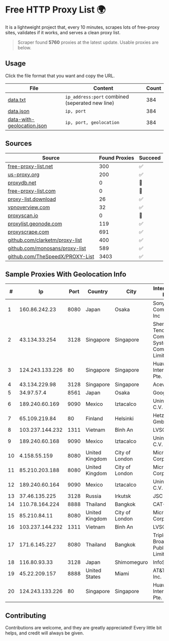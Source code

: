 
# Free HTTP Proxy List 🌍

It is a lightweight project that, every 10 minutes, scrapes lots of free-proxy sites, validates if it works, and serves a clean proxy list.


> Scraper found **5760** proxies at the latest update. Usable proxies are below.

## Usage

Click the file format that you want and copy the URL.


|File|Content|Count|
|----|-------|-----|
|[data.txt](https://raw.githubusercontent.com/themiralay/Proxy-List-World/master/data.txt)|`ip_address:port` combined (seperated new line)|384|
|[data.json](https://raw.githubusercontent.com/themiralay/Proxy-List-World/master/data.json)|`ip, port`|384|
|[data-with-geolocation.json](https://raw.githubusercontent.com/themiralay/Proxy-List-World/master/data-with-geolocation.json)|`ip, port, geolocation`|384|

## Sources

|Source|Found Proxies|Succeed|
|------|-------------|-------|
|[free-proxy-list.net](https://free-proxy-list.net)|300|✅|
|[us-proxy.org](https://www.us-proxy.org)|200|✅|
|[proxydb.net](http://proxydb.net)|0|🚫|
|[free-proxy-list.com](https://free-proxy-list.com/?page=&port=&type%5B%5D=http&type%5B%5D=https&up_time=0&search=Search)|0|🚫|
|[proxy-list.download](https://www.proxy-list.download/HTTP)|26|✅|
|[vpnoverview.com](https://vpnoverview.com/privacy/anonymous-browsing/free-proxy-servers)|32|✅|
|[proxyscan.io](https://www.proxyscan.io)|0|🚫|
|[proxylist.geonode.com](https://proxylist.geonode.com/api/proxy-list?limit=300&page=1&sort_by=lastChecked&sort_type=desc&protocols=http,https)|119|✅|
|[proxyscrape.com](https://api.proxyscrape.com/v2/?request=displayproxies&protocol=http&timeout=10000&country=all&ssl=all&anonymity=all)|691|✅|
|[github.com/clarketm/proxy-list](https://raw.githubusercontent.com/clarketm/proxy-list/master/proxy-list-raw.txt)|400|✅|
|[github.com/monosans/proxy-list](https://raw.githubusercontent.com/monosans/proxy-list/main/proxies/http.txt)|589|✅|
|[github.com/TheSpeedX/PROXY-List](https://raw.githubusercontent.com/TheSpeedX/PROXY-List/master/http.txt)|3403|✅|


## Sample Proxies With Geolocation Info

|#|Ip|Port|Country|City|Internet Service Provider|
|-|--|----|-------|----|-------------------------|
|1|160.86.242.23|8080|Japan|Osaka|Sony Network Communications Inc|
|2|43.134.33.254|3128|Singapore|Singapore|Shenzhen Tencent Computer Systems Company Limited|
|3|124.243.133.226|80|Singapore|Singapore|Huawei International Pte. Ltd.|
|4|43.134.229.98|3128|Singapore|Singapore|Aceville Pte.ltd|
|5|34.97.57.4|8561|Japan|Osaka|Google LLC|
|6|189.240.60.169|9090|Mexico|Iztacalco|Uninet S.A. de C.V.|
|7|65.109.219.84|80|Finland|Helsinki|Hetzner Online GmbH|
|8|103.237.144.232|1311|Vietnam|Bình An|LVSOFT|
|9|189.240.60.168|9090|Mexico|Iztacalco|Uninet S.A. de C.V.|
|10|4.158.55.159|8080|United Kingdom|City of London|Microsoft Corporation|
|11|85.210.203.188|8080|United Kingdom|City of London|Microsoft Corporation|
|12|189.240.60.164|9090|Mexico|Iztacalco|Uninet S.A. de C.V.|
|13|37.46.135.225|3128|Russia|Irkutsk|JSC IOT|
|14|110.78.164.224|8888|Thailand|Bangkok|CAT-BB|
|15|85.210.84.11|8080|United Kingdom|City of London|Microsoft Corporation|
|16|103.237.144.232|1311|Vietnam|Bình An|LVSOFT|
|17|171.6.145.227|8080|Thailand|Bangkok|Triple T Broadband Public Company Limited|
|18|116.80.93.33|3128|Japan|Shimomeguro|InfoSphere|
|19|45.22.209.157|8888|United States|Miami|AT&T Services, Inc.|
|20|124.243.133.226|80|Singapore|Singapore|Huawei International Pte. Ltd.|



## Contributing

Contributions are welcome, and they are greatly appreciated! Every
little bit helps, and credit will always be given.

